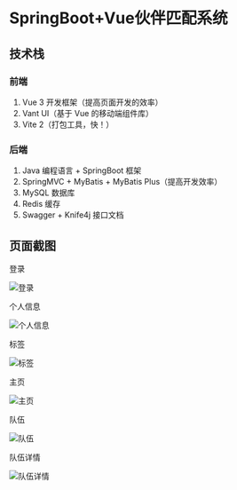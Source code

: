 # SpringBoot+Vue伙伴匹配系统

## 技术栈

### 前端

1. Vue 3 开发框架（提高页面开发的效率）
2. Vant UI（基于 Vue 的移动端组件库）
3. Vite 2（打包工具，快！）

### 后端

1. Java 编程语言 + SpringBoot 框架
2. SpringMVC + MyBatis + MyBatis Plus（提高开发效率）
3. MySQL 数据库
4. Redis 缓存
5. Swagger + Knife4j 接口文档

## 页面截图                                                                                                                                                                              
登录

![登录](https://github.com/jieyi123/yupao-project/blob/master/images/2.png)

个人信息

![个人信息](https://github.com/jieyi123/yupao-project/blob/master/images/6.png)

标签

![标签](https://github.com/jieyi123/yupao-project/blob/master/images/3.png)

主页

![主页](https://github.com/jieyi123/yupao-project/blob/master/images/1.png)

队伍

![队伍](https://github.com/jieyi123/yupao-project/blob/master/images/4.png)

队伍详情

![队伍详情](https://github.com/jieyi123/yupao-project/blob/master/images/5.png)
